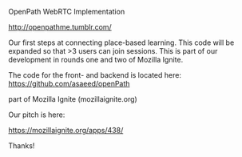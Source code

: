 OpenPath WebRTC Implementation

http://openpathme.tumblr.com/

Our first steps at connecting place-based learning. 
This code will be expanded so that >3 users can join sessions.
This is part of our development in rounds one and two of Mozilla Ignite.

The code for the front- and backend is located here: 
https://github.com/asaeed/openPath

part of Mozilla Ignite (mozillaignite.org)

Our pitch is here:

https://mozillaignite.org/apps/438/

Thanks!

